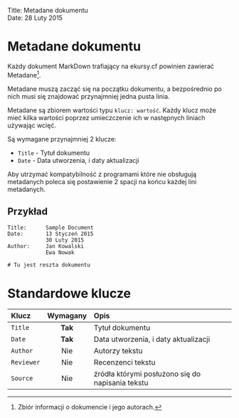 Title: 		Metadane dokumentu  
Date: 		28 Luty 2015  

# Metadane dokumentu
Każdy dokument MarkDown trafiający na ekursy.cf powinien zawierać Metadane[^1].

Metadane muszą zacząć się na początku dokumentu, a bezpośrednio po nich musi się znajdować przynajmniej jedna pusta linia.

Metadane są zbiorem wartości typu `klucz: wartość`. Każdy klucz może mieć kilka wartości poprzez umieczczenie ich 
w następnych liniach używając wcięć.

Są wymagane przynajmniej 2 klucze:
- `Title` - Tytuł dokumentu
- `Date` - Data utworzenia, i daty aktualizacji

Aby utrzymać kompatybilność z programami które nie obsługują metadanych poleca się postawienie 2 spacji na końcu każdej lini metadanych.

## Przykład

```
Title: 		Sample Document  
Date: 		13 Styczeń 2015  
            30 Luty 2015  
Author:     Jan Kowalski
            Ewa Nowak

# Tu jest reszta dokumentu
```

# Standardowe klucze

| Klucz      | Wymagany  | Opis                                              |
|:---------- |:---------:|:------------------------------------------------- |
| `Title`    | **Tak**   | Tytuł dokumentu                                   |
| `Date`     | **Tak**   | Data utworzenia, i daty aktualizacji              |
| `Author`   | Nie       | Autorzy tekstu                                    |
| `Reviewer` | Nie       | Recenzenci tekstu                                 |
| `Source`   | Nie       | źródła którymi posłużono się do napisania tekstu  |










[^1]: Zbiór informacji o dokumencie i jego autorach.